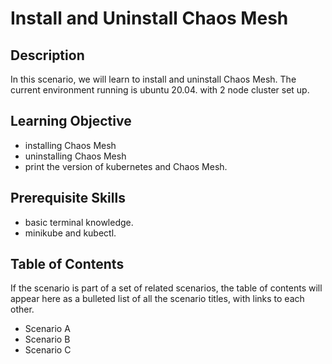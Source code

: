# Install and Uninstall Chaos Mesh

## Description

In this scenario, we will learn to install and
uninstall Chaos Mesh. The current environment running is 
ubuntu 20.04. with 2 node cluster set up.

## Learning Objective

- installing Chaos Mesh
- uninstalling Chaos Mesh
- print the version of kubernetes and Chaos Mesh.

## Prerequisite Skills

- basic terminal knowledge.
- minikube and kubectl.

## Table of Contents

If the scenario is part of a set of related scenarios, the table of contents will appear here as a bulleted list of all the scenario titles, with links to each other.

- Scenario A
- Scenario B
- Scenario C


